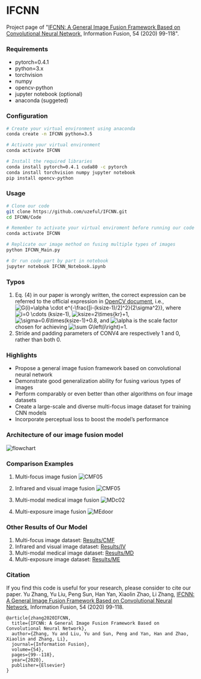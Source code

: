 # IFCNN
Project page of  "[IFCNN: A General Image Fusion Framework Based on Convolutional Neural Network](https://authors.elsevier.com/a/1ZTXt5a7-GbZZX),  Information Fusion, 54 (2020) 99-118". 



### Requirements
- pytorch=0.4.1
- python=3.x
- torchvision
- numpy
- opencv-python
- jupyter notebook (optional)
- anaconda (suggeted)

### Configuration
```bash
# Create your virtual environment using anaconda
conda create -n IFCNN python=3.5

# Activate your virtual environment
conda activate IFCNN

# Install the required libraries
conda install pytorch=0.4.1 cuda80 -c pytorch
conda install torchvision numpy jupyter notebook
pip install opencv-python
```


### Usage
```bash
# Clone our code
git clone https://github.com/uzeful/IFCNN.git
cd IFCNN/Code

# Remember to activate your virtual enviroment before running our code
conda activate IFCNN

# Replicate our image method on fusing multiple types of images
python IFCNN_Main.py

# Or run code part by part in notebook
jupyter notebook IFCNN_Notebook.ipynb
```



### Typos
1. Eq. (4) in our paper is wrongly written, the correct expression can be referred to the official expression in [OpenCV document](https://docs.opencv.org/3.4.2/d4/d86/group__imgproc__filter.html#gac05a120c1ae92a6060dd0db190a61afa), i.e., <img src="https://latex.codecogs.com/gif.latex?G(i)=\alpha&space;\cdot&space;e^{-\frac{[i-(ksize-1)/2]^2}{2\sigma^2}}" title="G(i)=\alpha \cdot e^{-\frac{[i-(ksize-1)/2]^2}{2\sigma^2}}" />, where <img src="https://latex.codecogs.com/gif.latex?i=0&space;\cdots&space;(ksize-1)" title="i=0 \cdots (ksize-1)" />, <img src="https://latex.codecogs.com/gif.latex?ksize=2\times{kr}&plus;1" title="ksize=2\times{kr}+1" />, <img src="https://latex.codecogs.com/gif.latex?\sigma=0.6\times(ksize-1)&plus;0.8" title="\sigma=0.6\times(ksize-1)+0.8" />, and <img src="https://latex.codecogs.com/gif.latex?\alpha" title="\alpha" /> is the scale factor chosen for achieving <img src="https://latex.codecogs.com/gif.latex?\sum&space;G\left(i\right)=1" title="\sum G\left(i\right)=1" />.
2. Stride and padding parameters of CONV4 are respectively 1 and 0, rather than both 0.



### Highlights
- Propose a general image fusion framework based on convolutional neural network
- Demonstrate good generalization ability for fusing various types of images
- Perform comparably or even better than other algorithms on four image datasets
- Create a large-scale and diverse multi-focus image dataset for training CNN models
- Incorporate perceptual loss to boost the model’s performance



### Architecture of our image fusion model
![flowchart](https://github.com/uzeful/IFCNN/blob/master/flowchart.png)



### Comparison Examples
1. Multi-focus image fusion
![CMF05](https://github.com/uzeful/IFCNN/blob/master/Comparisons/CMF05.png)


2. Infrared and visual image fusion
![CMF05](https://github.com/uzeful/IFCNN/blob/master/Comparisons/IVroad.png)


3. Multi-modal medical image fusion
![MDc02](https://github.com/uzeful/IFCNN/blob/master/Comparisons/MDc02.png)


4. Multi-exposure image fusion
![MEdoor](https://github.com/uzeful/IFCNN/blob/master/Comparisons/MEdoor.png)



### Other Results of Our Model
1. Multi-focus image dataset: [Results/CMF](https://github.com/uzeful/IFCNN/tree/master/Results/CMF)
2. Infrared and visual image dataset: [Results/IV](https://github.com/uzeful/IFCNN/tree/master/Results/IV)
3. Multi-modal medical image dataset: [Results/MD](https://github.com/uzeful/IFCNN/tree/master/Results/MDDataset)
4. Multi-exposure image dataset: [Results/ME](https://github.com/uzeful/IFCNN/tree/master/Results/ME)



### Citation
If you find this code is useful for your research, please consider to cite our paper. Yu Zhang, Yu Liu, Peng Sun, Han Yan, Xiaolin Zhao, Li Zhang, [IFCNN: A General Image Fusion Framework Based on Convolutional Neural Network](https://authors.elsevier.com/a/1ZTXt5a7-GbZZX),  Information Fusion, 54 (2020) 99-118.

```
@article{zhang2020IFCNN,
  title={IFCNN: A General Image Fusion Framework Based on Convolutional Neural Network},
  author={Zhang, Yu and Liu, Yu and Sun, Peng and Yan, Han and Zhao, Xiaolin and Zhang, Li},
  journal={Information Fusion},
  volume={54},
  pages={99--118},
  year={2020},
  publisher={Elsevier}
}
```
